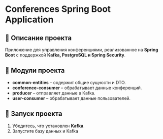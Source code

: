 # Conferences Spring Boot Application

## 📌 Описание проекта
Приложение для управления конференциями, реализованное на **Spring Boot** с поддержкой **Kafka, PostgreSQL и Spring Security**.

## 📂 Модули проекта
- **common-entities** – содержит общие сущности и DTO.
- **conference-consumer** – обрабатывает данные конференций.
- **producer** – отправляет данные в Kafka.
- **user-consumer** – обрабатывает данные пользователей.

## 🚀 Запуск проекта
1. Убедитесь, что установлен **Kafka**.
2. Запустите базу данных и Kafka